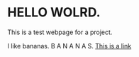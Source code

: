 <html>
  <head>
<h1>HELLO WOLRD.</h1>
  </head>
  <body>
  <p>This is a test webpage for a project.</p>
  I like bananas. B A N A N A S.
    <a href="https://www.w3schools.com">This is a link</a>
  </body>
</html>
